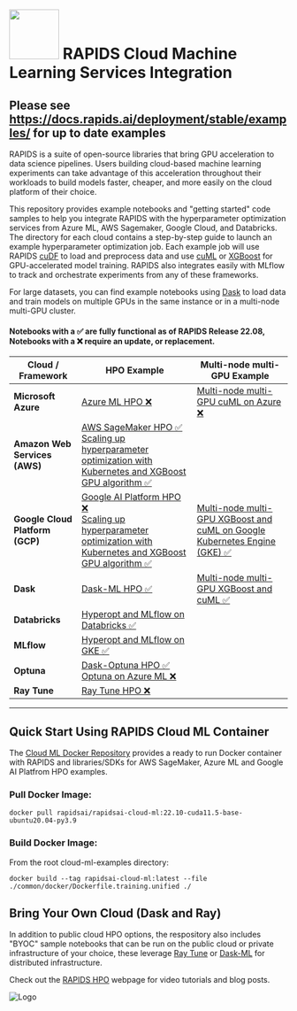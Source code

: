 # <div align="left"><img src="img/rapids_logo.png" width="90px"/>&nbsp;RAPIDS Cloud Machine Learning Services Integration</div>

## Please see https://docs.rapids.ai/deployment/stable/examples/ for up to date examples

RAPIDS is a suite of open-source libraries that bring GPU acceleration
to data science pipelines. Users building cloud-based machine learning experiments can take advantage of this acceleration
throughout their workloads to build models faster, cheaper, and more
easily on the cloud platform of their choice.

This repository provides example notebooks and "getting started" code
samples to help you integrate RAPIDS with the hyperparameter
optimization services from Azure ML, AWS Sagemaker, Google
Cloud, and Databricks. The directory for each cloud contains a step-by-step guide to
launch an example hyperparameter optimization job. Each example job will use RAPIDS
[cuDF](https://github.com/rapidsai/cudf) to load and preprocess 
data and use [cuML](https://github.com/rapidsai/cuml) or [XGBoost](https://github.com/dmlc/xgboost) for GPU-accelerated model training. RAPIDS also integrates easily with MLflow to track and orchestrate experiments from any of these frameworks. 

For large datasets, you can find example notebooks using [Dask](https://github.com/dask/dask) to load data and train models on multiple GPUs in the same instance or in a multi-node multi-GPU cluster. 

#### Notebooks with a ✅ are fully functional as of RAPIDS Release 22.08, Notebooks with a ❌ require an update, or replacement.
| Cloud / Framework | HPO Example | Multi-node multi-GPU Example|
| - | - | - |
| **Microsoft Azure** | [Azure ML HPO ❌](https://github.com/rapidsai/cloud-ml-examples/blob/main/azure/README.md "Azure Deployment Guide") | [Multi-node multi-GPU cuML on Azure ❌](https://github.com/rapidsai/cloud-ml-examples/tree/main/azure#2-rapids-mnmg-example-using-dask-cloud-provider "Azure MNMG notebook") |
| **Amazon Web Services (AWS)** | [AWS SageMaker HPO ✅](https://github.com/rapidsai/cloud-ml-examples/blob/main/aws/README.md "SageMaker Deployment Guide") <br /> [Scaling up hyperparameter optimization with Kubernetes and XGBoost GPU algorithm ✅](https://github.com/rapidsai/cloud-ml-examples/blob/main/k8s-dask/notebooks/xgboost-gpu-hpo-job-parallel-k8s.ipynb) |
| **Google Cloud Platform (GCP)** | [Google AI Platform HPO ❌](https://github.com/rapidsai/cloud-ml-examples/blob/main/gcp/README.md "GCP Deployment Guide") <br /> [Scaling up hyperparameter optimization with Kubernetes and XGBoost GPU algorithm ✅](https://github.com/rapidsai/cloud-ml-examples/blob/main/k8s-dask/notebooks/xgboost-gpu-hpo-job-parallel-k8s.ipynb) | [Multi-node multi-GPU XGBoost and cuML on Google Kubernetes Engine (GKE) ✅](./dask/kubernetes/Dask_cuML_Exploration_Full.ipynb)
| **Dask** | [Dask-ML HPO ✅](https://github.com/rapidsai/cloud-ml-examples/tree/main/dask "Dask-ML Deployment Guide") | [Multi-node multi-GPU XGBoost and cuML ✅](./dask/kubernetes/Dask_cuML_Exploration.ipynb) |
| **Databricks** | [Hyperopt and MLflow on Databricks ✅](https://github.com/rapidsai/cloud-ml-examples/blob/main/databricks/README.md "Databricks Cloud Deployment Guide") |
| **MLflow** | [Hyperopt and MLflow on GKE ✅](https://github.com/rapidsai/cloud-ml-examples/blob/main/mlflow/docker_environment/README.md "Kubernetes MLflow Deployment with RAPIDS") |
| **Optuna** | [Dask-Optuna HPO ✅](https://github.com/rapidsai/cloud-ml-examples/blob/main/optuna/notebooks/optuna_rapids.ipynb "Dask-Optuna notebook") <br />  [Optuna on Azure ML ❌](https://github.com/rapidsai/cloud-ml-examples/blob/main/optuna/notebooks/azure-optuna/run_optuna.ipynb "Optuna on Azure notebook")|
| **Ray Tune** | [Ray Tune HPO ❌](https://github.com/rapidsai/cloud-ml-examples/tree/main/ray "RayTune Deployment Guide") |
---

## Quick Start Using RAPIDS Cloud ML Container

The [Cloud ML Docker Repository](https://hub.docker.com/r/rapidsai/rapidsai-cloud-ml) provides a ready to run Docker container with RAPIDS and libraries/SDKs for AWS SageMaker, Azure ML and Google AI Platfrom HPO examples. 

### Pull Docker Image:
```shell script
docker pull rapidsai/rapidsai-cloud-ml:22.10-cuda11.5-base-ubuntu20.04-py3.9
```
### Build Docker Image:
From the root cloud-ml-examples directory:
```shell script
docker build --tag rapidsai-cloud-ml:latest --file ./common/docker/Dockerfile.training.unified ./
```

## Bring Your Own Cloud (Dask and Ray)

In addition to public cloud HPO options, the respository also includes
"BYOC" sample notebooks that can be run on the public cloud or private
infrastructure of your choice, these leverage [Ray Tune](https://docs.ray.io/en/master/tune/index.html) or [Dask-ML](https://ml.dask.org/) for distributed infrastructure.

Check out the [RAPIDS HPO](https://rapids.ai/hpo.html) webpage for video tutorials and blog posts.

![Logo](img/rapids_hpo.png)
